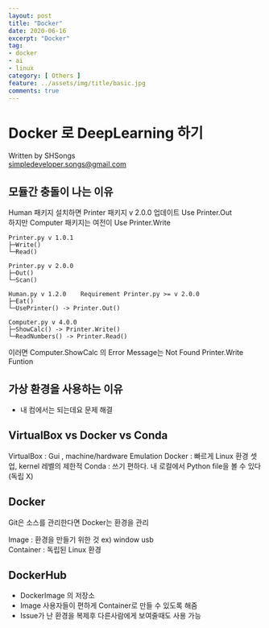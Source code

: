 ```yaml
---
layout: post
title: "Docker"
date: 2020-06-16
excerpt: "Docker"
tag:
- docker
- ai
- linux
category: [ Others ]
feature: ../assets/img/title/basic.jpg
comments: true
---
```


# Docker 로 DeepLearning 하기
Written by SHSongs  
simpledeveloper.songs@gmail.com

## 모듈간 충돌이 나는 이유 
 
Human 패키지 설치하면 Printer 패키지 v 2.0.0 업데이트  Use Printer.Out  
하지만 Computer 패키지는 여전이  Use Printer.Write  

```
Printer.py v 1.0.1   
├─Write()  
└─Read()  

Printer.py v 2.0.0 
├─Out()
└─Scan()
```

```
Human.py v 1.2.0    Requirement Printer.py >= v 2.0.0
├─Eat()
└─UsePrinter() -> Printer.Out()
```

```
Computer.py v 4.0.0
├─ShowCalc() -> Printer.Write()
└─ReadNumbers() -> Printer.Read()
```

이러면 Computer.ShowCalc 의 Error Message는 Not Found Printer.Write Funtion  


## 가상 환경을 사용하는 이유

- 내 컴에서는 되는데요 문제 해결


## VirtualBox vs Docker vs Conda

VirtualBox : Gui , machine/hardware Emulation
Docker : 빠르게 Linux 환경 셋업, kernel 레벨의 제한적
Conda : 쓰기 편하다. 내 로컬에서 Python file을 볼 수 있다 (독립 X)


## Docker

Git은 소스를 관리한다면 Docker는 환경을 관리  

Image : 환경을 만들기 위한 것 ex) window usb  
Container : 독립된 Linux 환경


## DockerHub

- DockerImage 의 저장소
- Image 사용자들이 편하게 Container로 만들 수 있도록 해줌
- Issue가 난 환경을 복제후 다른사람에게 보여줄때도 사용 가능

